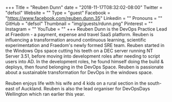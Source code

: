 +++
Title = "Reuben Dunn"
date = "2018-11-17T08:32:02-08:00"
Twitter = "defsol"
Website = ""
Type = "guest"
Facebook = "https://www.facebook.com/reuben.dunn.35"
Linkedin = ""
Pronouns = ""
GitHub = "defsol"
Thumbnail = "img/guests/rdunn.png"
Pinterest = ""
Instagram = ""
YouTube = ""
+++
Reuben Dunn is the DevOps Practice Lead at Fraedom - a payment, expense and travel SaaS platform. Reuben is influencing a transformation around continuous learning, scientific experimentation and Fraedom's newly formed SRE team. Reuben started in the Windows Ops space cutting his teeth on a DEC server running NT Server 3.51, before moving into development roles after needing to script users into AD. In the development roles, he found himself doing the build & deploys, then found belonging in the DevOps Space. Reuben is passionate about a sustainable transformation for DevOps in the windows space.<br/><br/> Reuben enjoys life with his wife and 4 kids on a rural section in the south-east of Auckland. Reuben is also the lead organiser for DevOpsDays Wellington which ran earlier this year.
